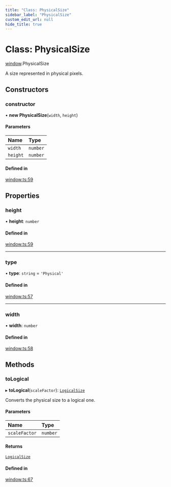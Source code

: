```yaml
---
title: "Class: PhysicalSize"
sidebar_label: "PhysicalSize"
custom_edit_url: null
hide_title: true
---
```


# Class: PhysicalSize

[window](../modules/window.md).PhysicalSize

A size represented in physical pixels.

## Constructors

### constructor

• **new PhysicalSize**(`width`, `height`)

#### Parameters

| Name | Type |
| :------ | :------ |
| `width` | `number` |
| `height` | `number` |

#### Defined in

[window.ts:59](https://github.com/tauri-apps/tauri/blob/e663bdd/tooling/api/src/window.ts#L59)

## Properties

### height

• **height**: `number`

#### Defined in

[window.ts:59](https://github.com/tauri-apps/tauri/blob/e663bdd/tooling/api/src/window.ts#L59)

___

### type

• **type**: `string` = `'Physical'`

#### Defined in

[window.ts:57](https://github.com/tauri-apps/tauri/blob/e663bdd/tooling/api/src/window.ts#L57)

___

### width

• **width**: `number`

#### Defined in

[window.ts:58](https://github.com/tauri-apps/tauri/blob/e663bdd/tooling/api/src/window.ts#L58)

## Methods

### toLogical

▸ **toLogical**(`scaleFactor`): [`LogicalSize`](window.logicalsize.md)

Converts the physical size to a logical one.

#### Parameters

| Name | Type |
| :------ | :------ |
| `scaleFactor` | `number` |

#### Returns

[`LogicalSize`](window.logicalsize.md)

#### Defined in

[window.ts:67](https://github.com/tauri-apps/tauri/blob/e663bdd/tooling/api/src/window.ts#L67)
